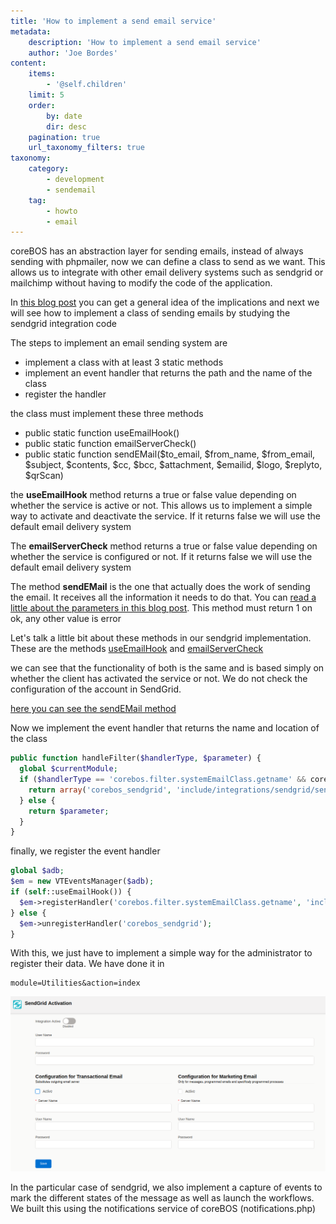 ```yaml
---
title: 'How to implement a send email service'
metadata:
    description: 'How to implement a send email service'
    author: 'Joe Bordes'
content:
    items:
        - '@self.children'
    limit: 5
    order:
        by: date
        dir: desc
    pagination: true
    url_taxonomy_filters: true
taxonomy:
    category:
        - development 
        - sendemail
    tag:
        - howto
        - email
---
```


coreBOS has an abstraction layer for sending emails, instead of always sending with phpmailer, now we can define a class to send as we want. This allows us to integrate with other email delivery systems such as sendgrid or mailchimp without having to modify the code of the application.

In [this blog post](http://blog.corebos.org/blog/emailapisendgrid) you can get a general idea of the implications and next we will see how to implement a class of sending emails by studying the sendgrid integration code

The steps to implement an email sending system are

- implement a class with at least 3 static methods
- implement an event handler that returns the path and the name of the class
- register the handler

the class must implement these three methods

- public static function useEmailHook()
- public static function emailServerCheck()
- public static function sendEMail($to_email, $from_name, $from_email, $subject, $contents, $cc, $bcc, $attachment, $emailid, $logo, $replyto, $qrScan)

the **useEmailHook** method returns a true or false value depending on
whether the service is active or not. This allows us to implement a
simple way to activate and deactivate the service. If it returns false
we will use the default email delivery system

The **emailServerCheck** method returns a true or false value depending
on whether the service is configured or not. If it returns false we will
use the default email delivery system

The method **sendEMail** is the one that actually does the work of
sending the email. It receives all the information it needs to do that.
You can [read a little about the parameters in this blog post](http://blog.corebos.org/blog/sendemail). This method must return 1 on ok, any other value is error

Let's talk a little bit about these methods in our sendgrid
implementation. These are the methods
[useEmailHook](https://github.com/tsolucio/corebos/blob/master/include/integrations/sendgrid/sendgrid.php#L128)
and
[emailServerCheck](https://github.com/tsolucio/corebos/blob/master/include/integrations/sendgrid/sendgrid.php#L306)

we can see that the functionality of both is the same and is based
simply on whether the client has activated the service or not. We do not
check the configuration of the account in SendGrid.

[here you can see the sendEMail
method](https://github.com/tsolucio/corebos/blob/master/include/integrations/sendgrid/sendgrid.php#L132)

Now we implement the event handler that returns the name and location of
the class
```php
public function handleFilter($handlerType, $parameter) {
  global $currentModule;
  if ($handlerType == 'corebos.filter.systemEmailClass.getname' && corebos_sendgrid::useEmailHook()) {
    return array('corebos_sendgrid', 'include/integrations/sendgrid/sendgrid.php');
  } else {
    return $parameter;
  }
}
```

finally, we register the event handler
```php
global $adb;
$em = new VTEventsManager($adb);
if (self::useEmailHook()) {
  $em->registerHandler('corebos.filter.systemEmailClass.getname', 'include/integrations/sendgrid/sendgrid.php', 'corebos_sendgrid');
} else {
  $em->unregisterHandler('corebos_sendgrid');
}
```
With this, we just have to implement a simple way for the administrator
to register their data. We have done it in
```
module=Utilities&action=index
```

![](sendgridconfiguration.png?width=100%)

In the particular case of sendgrid, we also implement a capture of
events to mark the different states of the message as well as launch the
workflows. We built this using the notifications service of coreBOS
(notifications.php)
